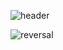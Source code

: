 



![header](https://capsule-render.vercel.app/api?type=rect&color=gradient&height=200&section=header&text=BONJAE&fontAlign=70&animation=fadeIn&fontSize=60)

![reversal](https://capsule-render.vercel.app/api?type=rect&text=RECT&fontAlign=30&fontSize=30&desc=Use%20theme&descAlign=60&descAlignY=50&theme=radical)
